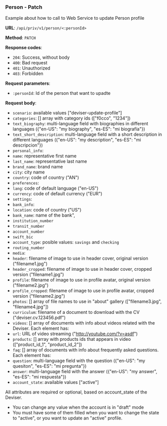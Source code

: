 ### Person - Patch

Example about how to call to Web Service to update Person profile

**URL**: `/api/priv/v1/person/<:personId>`

**Method**: `PATCH`

**Response codes**: 
* `204`: Success, without body
* `400`: Bad request
* `401`: Unauthorized 
* `403`: Forbidden

**Request parameters**:
* `:personId`: Id of the person that want to upadte
  
**Request body**: 
* `scenario`: available values ["deviser-update-profile"]
* `categories`: [] array with category ids (["f0cco", "1234"]) 
* `text_biography`: multi-language field with biographies in different languages ({"en-US": "my biography", "es-ES": "mi biografía"}) 
* `text_short_description`: multi-language field with a short description in different languages ({"en-US": "my description", "es-ES": "mi descripcion"}) 
* `personal_info`: 
 * `name`: representative first name 
 * `last_name`: representative last name 
 * `brand_name`: brand name 
 * `city`: city name
 * `country`: code of country ("AN")
* `preferences`: 
 * `lang`: code of default language ("en-US")
 * `currency`: code of default currency ("EUR")
* `settings`:
 * `bank_info`:
  * `location`: code of country ("US")
  * `bank_name`: name of the bank",
  * `institution_number`
  * `transit_number`
  * `account_number`
  * `swift_bic`
  * `account_type`: posible values: `savings` and `checking`
  * `routing_number`
* `media`: 
 * `header`: filename of image to use in header cover, original version ("filename1.jpg")
 * `header_cropped`: filename of image to use in header cover, cropped version ("filename1.jpg")
 * `profile`: filename of image to use in profile avatar, original version ("filename2.jpg")
 * `profile_cropped`: filename of image to use in profile avatar, cropped version ("filename2.jpg")
 * `photos`: [] array of file names to use in "about" gallery (["filename3.jpg", "filename4.jpg"])
* `curriculum`: filename of a document to download with the CV ("deviser.cv.123456.pdf")
* `videos`: [] array of documents with info about videos related with the Deviser. Each element has:
 * `url`: URL of video streaming ("http://youtube.com/?v=asdf")
 * `products`: [] array with products ids that appears in video (["product_id_1", "product_id_2"])
* `faq`: [] array of documents with info about frequently asked questions. Each element has:
 * `question`: multi-language field with the question ({"en-US": "my quesiton", "es-ES": "mi pregunta"})
 * `answer`: multi-language field with the answer ({"en-US": "my answer", "es-ES": "mi respuesta"})
* `account_state`: available values ["active"]

All attributes are required or optional, based on account_state of the Deviser.
 
* You can change any value when the account is in "draft" mode
* You must have some of them filled when you want to change the state to "active", or you want to update an "active" profile.


